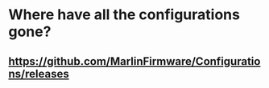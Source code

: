 # Where have all the configurations gone?

## https://github.com/MarlinFirmware/Configurations/releases